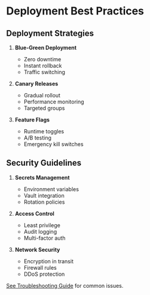 # Deployment Best Practices

## Deployment Strategies

1. **Blue-Green Deployment**
   - Zero downtime
   - Instant rollback
   - Traffic switching

2. **Canary Releases**
   - Gradual rollout
   - Performance monitoring
   - Targeted groups

3. **Feature Flags**
   - Runtime toggles
   - A/B testing
   - Emergency kill switches

## Security Guidelines

1. **Secrets Management**
   - Environment variables
   - Vault integration
   - Rotation policies

2. **Access Control**
   - Least privilege
   - Audit logging
   - Multi-factor auth

3. **Network Security**
   - Encryption in transit
   - Firewall rules
   - DDoS protection

[See Troubleshooting Guide](./troubleshooting.md) for common issues.